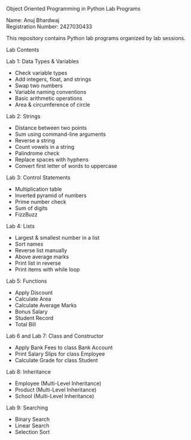 Object Oriented Programming in Python Lab Programs

Name: Anuj Bhardwaj  
Registration Number: 2427030433  

This repository contains Python lab programs organized by lab sessions.

Lab Contents

Lab 1: Data Types & Variables
- Check variable types
- Add integers, float, and strings
- Swap two numbers
- Variable naming conventions
- Basic arithmetic operations
- Area & circumference of circle

Lab 2: Strings
- Distance between two points
- Sum using command-line arguments
- Reverse a string
- Count vowels in a string
- Palindrome check
- Replace spaces with hyphens
- Convert first letter of words to uppercase

Lab 3: Control Statements
- Multiplication table
- Inverted pyramid of numbers
- Prime number check
- Sum of digits
- FizzBuzz

Lab 4: Lists
- Largest & smallest number in a list
- Sort names
- Reverse list manually
- Above average marks
- Print list in reverse
- Print items with while loop

Lab 5: Functions
- Apply Discount
- Calculate Area
- Calculate Average Marks
-  Bonus Salary
-  Student Record
-  Total Bill

Lab 6 and Lab 7: Class and Constructor
- Apply Bank Fees to class Bank Account
- Print Salary Slips for class Employee
- Calculate Grade for class Student

Lab 8: Inheritance
- Employee (Multi-Level Inheritance)
- Product (Multi-Level Inheritance)
- School (Multi-Level Inheritance)

Lab 9: Searching
- Binary Search
- Linear Search
- Selection Sort
